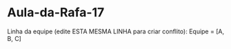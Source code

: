 # Aula-da-Rafa-17
Linha da equipe (edite ESTA MESMA LINHA para criar conflito): Equipe = [A, B, C]

